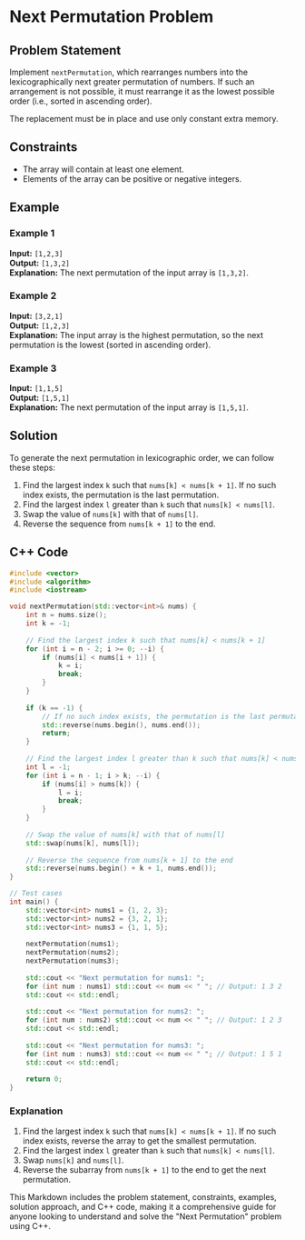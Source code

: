 # Next Permutation Problem

## Problem Statement
Implement `nextPermutation`, which rearranges numbers into the lexicographically next greater permutation of numbers. If such an arrangement is not possible, it must rearrange it as the lowest possible order (i.e., sorted in ascending order).

The replacement must be in place and use only constant extra memory.

## Constraints
- The array will contain at least one element.
- Elements of the array can be positive or negative integers.

## Example

### Example 1
**Input:** `[1,2,3]`  
**Output:** `[1,3,2]`  
**Explanation:** The next permutation of the input array is `[1,3,2]`.

### Example 2
**Input:** `[3,2,1]`  
**Output:** `[1,2,3]`  
**Explanation:** The input array is the highest permutation, so the next permutation is the lowest (sorted in ascending order).

### Example 3
**Input:** `[1,1,5]`  
**Output:** `[1,5,1]`  
**Explanation:** The next permutation of the input array is `[1,5,1]`.

## Solution
To generate the next permutation in lexicographic order, we can follow these steps:
1. Find the largest index `k` such that `nums[k] < nums[k + 1]`. If no such index exists, the permutation is the last permutation.
2. Find the largest index `l` greater than `k` such that `nums[k] < nums[l]`.
3. Swap the value of `nums[k]` with that of `nums[l]`.
4. Reverse the sequence from `nums[k + 1]` to the end.

## C++ Code

```cpp
#include <vector>
#include <algorithm>
#include <iostream>

void nextPermutation(std::vector<int>& nums) {
    int n = nums.size();
    int k = -1;
    
    // Find the largest index k such that nums[k] < nums[k + 1]
    for (int i = n - 2; i >= 0; --i) {
        if (nums[i] < nums[i + 1]) {
            k = i;
            break;
        }
    }
    
    if (k == -1) {
        // If no such index exists, the permutation is the last permutation
        std::reverse(nums.begin(), nums.end());
        return;
    }
    
    // Find the largest index l greater than k such that nums[k] < nums[l]
    int l = -1;
    for (int i = n - 1; i > k; --i) {
        if (nums[i] > nums[k]) {
            l = i;
            break;
        }
    }
    
    // Swap the value of nums[k] with that of nums[l]
    std::swap(nums[k], nums[l]);
    
    // Reverse the sequence from nums[k + 1] to the end
    std::reverse(nums.begin() + k + 1, nums.end());
}

// Test cases
int main() {
    std::vector<int> nums1 = {1, 2, 3};
    std::vector<int> nums2 = {3, 2, 1};
    std::vector<int> nums3 = {1, 1, 5};
    
    nextPermutation(nums1);
    nextPermutation(nums2);
    nextPermutation(nums3);
    
    std::cout << "Next permutation for nums1: ";
    for (int num : nums1) std::cout << num << " "; // Output: 1 3 2
    std::cout << std::endl;
    
    std::cout << "Next permutation for nums2: ";
    for (int num : nums2) std::cout << num << " "; // Output: 1 2 3
    std::cout << std::endl;
    
    std::cout << "Next permutation for nums3: ";
    for (int num : nums3) std::cout << num << " "; // Output: 1 5 1
    std::cout << std::endl;
    
    return 0;
}
```

### Explanation
1. Find the largest index `k` such that `nums[k] < nums[k + 1]`. If no such index exists, reverse the array to get the smallest permutation.
2. Find the largest index `l` greater than `k` such that `nums[k] < nums[l]`.
3. Swap `nums[k]` and `nums[l]`.
4. Reverse the subarray from `nums[k + 1]` to the end to get the next permutation.


This Markdown includes the problem statement, constraints, examples, solution approach, and C++ code, making it a comprehensive guide for anyone looking to understand and solve the "Next Permutation" problem using C++.